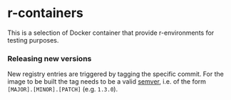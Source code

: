 # r-containers

This is a selection of Docker container that provide r-environments for testing purposes.

### Releasing new versions
New registry entries are triggered by tagging the specific commit.
For the image to be built the tag needs to be a valid [semver](https://semver.org/), i.e. of the form `[MAJOR].[MINOR].[PATCH]` (e.g. `1.3.0`).

